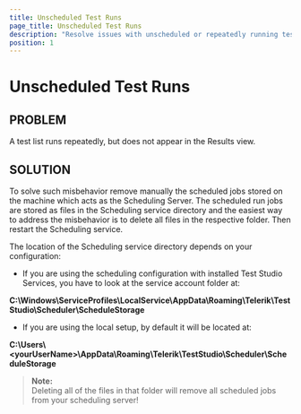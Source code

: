 ```yaml
---
title: Unscheduled Test Runs
page_title: Unscheduled Test Runs
description: "Resolve issues with unscheduled or repeatedly running test lists in Test Studio. Learn how to clear scheduled jobs, restart the Scheduling service, and ensure accurate test execution and reporting."
position: 1
---
```

# Unscheduled Test Runs

## PROBLEM

A test list runs repeatedly, but does not appear in the Results view.


## SOLUTION

To solve such misbehavior remove manually the scheduled jobs stored on the machine which acts as the Scheduling Server. The scheduled run jobs are stored as files in the Scheduling service directory and the easiest way to address the misbehavior is to delete all files in the respective folder. Then restart the Scheduling service. 

The location of the Scheduling service directory depends on your configuration:


- If you are using the scheduling configuration with installed Test Studio Services, you have to look at the service account folder at: 

__C:\Windows\ServiceProfiles\LocalService\AppData\Roaming\Telerik\TestStudio\Scheduler\ScheduleStorage__

- If you are using the local setup, by default it will be located at: 
 
__C:\Users\\\<yourUserName>\AppData\Roaming\Telerik\TestStudio\Scheduler\ScheduleStorage__


>**Note:** 
> <br>
> Deleting all of the files in that folder will remove all scheduled jobs from your scheduling server!


